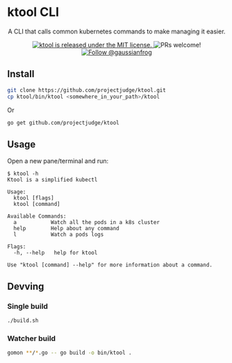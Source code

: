 # ktool CLI

</h3>
<p align="center">
  A CLI that calls common kubernetes commands to make managing it easier.
</p>
<p align="center">
  <a href="https://github.com/projectjudge/ktool/blob/master/LICENSE">
    <img src="https://img.shields.io/badge/license-MIT-blue.svg" alt="ktool is released under the MIT license." />
  </a>
  <!-- <a href="https://travis-ci.org/projectjudge/ktool">
    <img src="https://travis-ci.org/projectjudge/ktool.svg?branch=master" alt="Current TravisCI build status." />
  </a> -->
  <a >
    <img src="https://img.shields.io/badge/PRs-welcome-brightgreen.svg" alt="PRs welcome!" />
  </a>
  <a href="https://twitter.com/intent/follow?screen_name=gaussianfrog">
    <img src="https://img.shields.io/twitter/follow/gaussianfrog.svg?label=Follow%20@gaussianfrog" alt="Follow @gaussianfrog" />
  </a>
</p>

## Install

```bash
git clone https://github.com/projectjudge/ktool.git
cp ktool/bin/ktool <somewhere_in_your_path>/ktool
```

Or

```bash
go get github.com/projectjudge/ktool
```

## Usage

Open a new pane/terminal and run:

```shell
$ ktool -h
Ktool is a simplified kubectl

Usage:
  ktool [flags]
  ktool [command]

Available Commands:
  a           Watch all the pods in a k8s cluster
  help        Help about any command
  l           Watch a pods logs

Flags:
  -h, --help   help for ktool

Use "ktool [command] --help" for more information about a command.
```

## Devving

### Single build

```bash
./build.sh
```

### Watcher build

```bash
gomon **/*.go -- go build -o bin/ktool .
```
